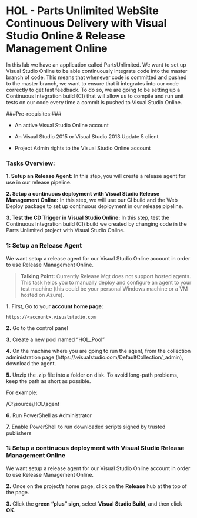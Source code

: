 HOL - Parts Unlimited WebSite Continuous Delivery with Visual Studio Online & Release Management Online
====================================================================================
In this lab we have an application called PartsUnlimited. We want to set up
Visual Studio Online to be able continuously integrate code into the master
branch of code. This means that whenever code is committed and pushed to the
master branch, we want to ensure that it integrates into our code correctly to
get fast feedback. To do so, we are going to be setting up a Continuous Integration build (CI) that
will allow us to compile and run unit tests on our code every time a commit is
pushed to Visual Studio Online.

###Pre-requisites:###

-   An active Visual Studio Online account

-   An Visual Studio 2015 or Visual Studio 2013 Update 5 client

-   Project Admin rights to the Visual Studio Online account

### Tasks Overview: ###

**1. Setup an Release Agent:** In this step, you will create a release agent for use in our release pipeline. 

**2. Setup a continuous deployment with Visual Studio Release Management Online:** In this step, we will use our CI build and the Web Deploy package to set up continuous deployment in our release pipeline. 

**3. Test the CD Trigger in Visual Studio Online:** In this step, test the Continuous Integration build (CI) build we created by changing code in the Parts Unlimited project with Visual Studio Online. 

### 1: Setup an Release Agent 

We want setup a release agent for our Visual Studio Online account in
order to use Release Management Online.

> **Talking Point:** Currently Release Mgt does not support hosted agents. This task helps you to manually deploy and configure an agent to your test machine (this could be your personal Windows machine or a VM hosted on Azure).

**1.** First, Go to your **account home page**:

	https://<account>.visualstudio.com

**2.** Go to the control panel

**3.** Create a new pool named “HOL_Pool”

**4.** On the machine where you are going to run the agent, from the collection administration page (https://<account>.visualstudio.com/DefaultCollection/_admin), download the agent.

**5.** Unzip the .zip file into a folder on disk. To avoid long-path problems, keep the path as short as possible. 

For example: 

/C:\source\HOL\agent

**6.**	Run PowerShell as Administrator

**7.**	Enable PowerShell to run downloaded scripts signed by trusted publishers

### 1: Setup a continuous deployment with Visual Studio Release Management Online 

We want setup a release agent for our Visual Studio Online account in
order to use Release Management Online.

**2.** Once on the project’s home page, click on the **Release** hub at the top of
the page.

**3.** Click the **green “plus” sign**, select **Visual Studio Build**, and then click **OK**.
